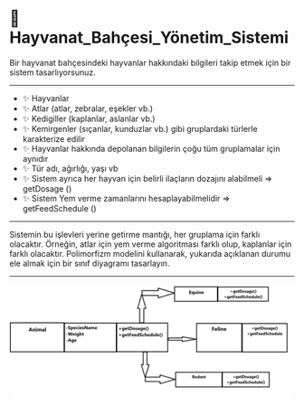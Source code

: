 # 📌 Hayvanat_Bahçesi_Yönetim_Sistemi

Bir hayvanat bahçesindeki hayvanlar hakkındaki bilgileri takip etmek için bir sistem tasarlıyorsunuz.

---

- ✨ Hayvanlar
- ✨ Atlar (atlar, zebralar, eşekler vb.)
- ✨ Kedigiller (kaplanlar, aslanlar vb.)
- ✨ Kemirgenler (sıçanlar, kunduzlar vb.) gibi gruplardaki türlerle karakterize edilir
- ✨ Hayvanlar hakkında depolanan bilgilerin çoğu tüm gruplamalar için aynıdır
- ✨ Tür adı, ağırlığı, yaşı vb
- ✨ Sistem ayrıca her hayvan için belirli ilaçların dozajını alabilmeli => getDosage ()
- ✨ Sistem Yem verme zamanlarını hesaplayabilmelidir => getFeedSchedule ()

---

Sistemin bu işlevleri yerine getirme mantığı, her gruplama için farklı olacaktır. Örneğin, atlar için yem verme algoritması farklı olup, kaplanlar için farklı olacaktır.
Polimorfizm modelini kullanarak, yukarıda açıklanan durumu ele almak için bir sınıf diyagramı tasarlayın.

---

![Hayvanat_Bahçesi_Yönetim_Sistemi](Hayvanat_Bahçesi_Yönetim_Sistemi.png)